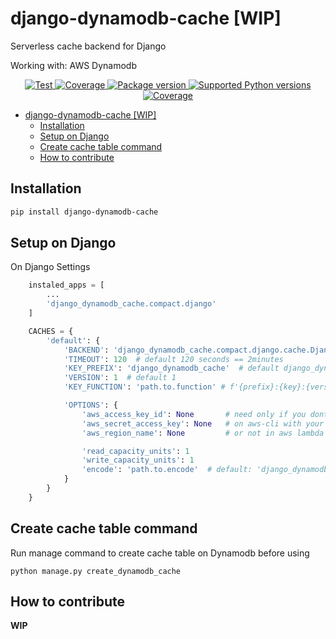 # django-dynamodb-cache [WIP]

Serverless cache backend for Django

Working with: AWS Dynamodb

<p align="center">
<a href="https://github.com/xncbf/django-dynamodb-cache/actions?query=workflow%3ATests+event%3Apush+branch%3Amain" target="_blank">
    <img src="https://github.com/xncbf/django-dynamodb-cache/workflows/Tests/badge.svg?event=push&branch=main" alt="Test">
</a>
<a href="https://codecov.io/gh/xncbf/django-dynamodb-cache" target="_blank">
    <img src="https://img.shields.io/codecov/c/github/xncbf/django-dynamodb-cache?color=%2334D058" alt="Coverage">
</a>
<a href="https://pypi.org/project/django-dynamodb-cache" target="_blank">
    <img src="https://img.shields.io/pypi/v/django-dynamodb-cache?color=%2334D058&label=pypi%20package" alt="Package version">
</a>
<a href="https://pypi.org/project/django-dynamodb-cache" target="_blank">
    <img src="https://img.shields.io/pypi/pyversions/django-dynamodb-cache.svg?color=%2334D058" alt="Supported Python versions">
</a>
<a href="http://pypi.python.org/pypi/django-dynamodb-cache" target="_blank">
    <img src="https://img.shields.io/badge/django-3.2-brightgreen.svg" alt="Coverage">
</a>
</p>

- [django-dynamodb-cache [WIP]](#django-dynamodb-cache-wip)
  - [Installation](#installation)
  - [Setup on Django](#setup-on-django)
  - [Create cache table command](#create-cache-table-command)
  - [How to contribute](#how-to-contribute)

## Installation

```sh
pip install django-dynamodb-cache
```

## Setup on Django

On Django Settings

```python
    instaled_apps = [
        ...
        'django_dynamodb_cache.compact.django'
    ]

    CACHES = {
        'default': {
            'BACKEND': 'django_dynamodb_cache.compact.django.cache.DjangoCacheDynamodb',
            'TIMEOUT': 120  # default 120 seconds == 2minutes
            'KEY_PREFIX': 'django_dynamodb_cache'  # default django_dynamodb_cache
            'VERSION': 1  # default 1
            'KEY_FUNCTION': 'path.to.function' # f'{prefix}:{key}:{version}'

            'OPTIONS': {
                'aws_access_key_id': None       # need only if you dont have login
                'aws_secret_access_key': None   # on aws-cli with your key
                'aws_region_name': None         # or not in aws lambda

                'read_capacity_units': 1
                'write_capacity_units': 1
                'encode': 'path.to.encode'  # default: 'django_dynamodb_cache.encode.PickleEncode
            }
        }
    }
```

## Create cache table command

Run manage command to create cache table on Dynamodb before using

`python manage.py create_dynamodb_cache`

## How to contribute


**WIP**
